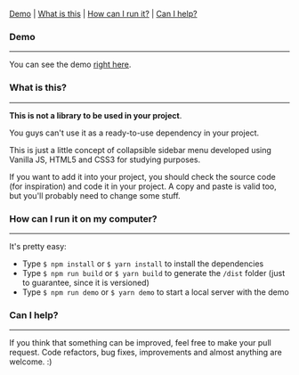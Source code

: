 [Demo](#demo) | [What is this](#what-is-this) | [How can I run it?](#how-can-I-run-it-on-my-computer) | [Can I help?](#can-I-help)

### Demo
---
You can see the demo [right here](http://sathler.me/collapsible-sidebar-concept).

### What is this?
---

**This is not a library to be used in your project**.

You guys can't use it as a ready-to-use dependency in your project.

This is just a little concept of collapsible sidebar menu developed using Vanilla JS, HTML5 and CSS3 for studying purposes.

If you want to add it into your project, you should check the source code (for inspiration) and code it in your project. A copy and paste is valid too, but you'll probably need to change some stuff.

### How can I run it on my computer?
---
It's pretty easy:

* Type `$ npm install` or `$ yarn install` to install the dependencies
* Type `$ npm run build` or `$ yarn build` to generate the `/dist` folder (just to guarantee, since it is versioned)
* Type `$ npm run demo` or `$ yarn demo` to start a local server with the demo

### Can I help?
---
If you think that something can be improved, feel free to make your pull request. Code refactors, bug fixes, improvements and almost anything are welcome. :)
